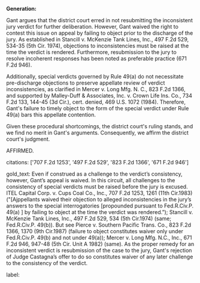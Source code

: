 **Generation:**

Gant argues that the district court erred in not resubmitting the inconsistent jury verdict for further deliberation. However, Gant waived the right to contest this issue on appeal by failing to object prior to the discharge of the jury. As established in Stancill v. McKenzie Tank Lines, Inc., 497 F.2d 529, 534-35 (5th Cir. 1974), objections to inconsistencies must be raised at the time the verdict is rendered. Furthermore, resubmission to the jury to resolve incoherent responses has been noted as preferable practice (671 F.2d 946). 

Additionally, special verdicts governed by Rule 49(a) do not necessitate pre-discharge objections to preserve appellate review of verdict inconsistencies, as clarified in Mercer v. Long Mfg. N. C., 823 F.2d 1366, and supported by Malley-Duff & Associates, Inc. v. Crown Life Ins. Co., 734 F.2d 133, 144-45 (3d Cir.), cert. denied, 469 U.S. 1072 (1984). Therefore, Gant's failure to timely object to the form of the special verdict under Rule 49(a) bars this appellate contention.

Given these procedural shortcomings, the district court's ruling stands, and we find no merit in Gant's arguments. Consequently, we affirm the district court's judgment.

AFFIRMED.

citations: ['707 F.2d 1253', '497 F.2d 529', '823 F.2d 1366', '671 F.2d 946']

gold_text: Even if construed as a challenge to the verdict’s consistency, however, Gant’s appeal is waived. In this circuit, all challenges to the consistency of special verdicts must be raised before the jury is excused. ITEL Capital Corp. v. Cups Coal Co., Inc., 707 F.2d 1253, 1261 (11th Cir.1983) ("[Ajppellants waived their objection to alleged inconsistencies in the jury’s answers to the special interrogatories [propounded pursuant to Fed.R.Civ.P. 49(a) ] by failing to object at the time the verdict was rendered.”); Stancill v. McKenzie Tank Lines, Inc., 497 F.2d 529, 534 (5th Cir.1974) (same; Fed.R.Civ.P. 49(b)). But see Pierce v. Southern Pacific Trans. Co., 823 F.2d 1366, 1370 (9th Cir.1987) (failure to object constitutes waiver only under Fed.R.Civ.P. 49(b) and not under 49(a)); Mercer v. Long Mfg. N.C., Inc., 671 F.2d 946, 947-48 (5th Cir. Unit A 1982) (same). As the proper remedy for an inconsistent verdict is resubmission of the case to the jury, Gant's rejection of Judge Castagna’s offer to do so constitutes waiver of any later challenge to the consistency of the verdict.

label: 